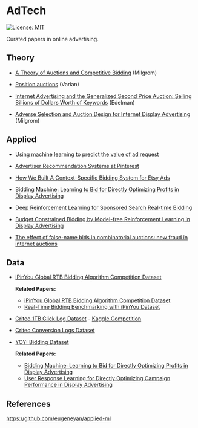 # AdTech
[![License: MIT](https://img.shields.io/badge/License-MIT-yellow.svg)](https://opensource.org/licenses/MIT)

Curated papers in online advertising.

## Theory

- [A Theory of Auctions and Competitive Bidding](https://www.kellogg.northwestern.edu/research/math/papers/447.pdf) (Milgrom)

- [Position auctions](https://people.ischool.berkeley.edu/~hal/Papers/2006/position.pdf) (Varian)

- [Internet Advertising and the Generalized Second Price Auction: Selling Billions of Dollars Worth of Keywords](https://www.nber.org/papers/w11765) (Edelman)

- [Adverse Selection and Auction Design
for Internet Display Advertising](https://media.crai.com/sites/default/files/publications/Adverse-Selection-and-Auction-Design-for-Internet-Display-advertising.pdf)
(Milgrom)



## Applied

- [Using machine learning to predict the value of ad request](https://blog.twitter.com/engineering/en_us/topics/insights/2020/using-machine-learning-to-predict-the-value-of-ad-requests)

- [Advertiser Recommendation Systems at Pinterest](https://medium.com/pinterest-engineering/advertiser-recommendation-systems-at-pinterest-ccb255fbde20)

- [How We Built A Context-Specific Bidding System for Etsy Ads](https://codeascraft.com/2021/03/23/how-we-built-a-context-specific-bidding-system-for-etsy-ads/)

- [Bidding Machine: Learning to Bid for Directly
Optimizing Profits in Display Advertising](https://arxiv.org/pdf/1803.02194.pdf)

- [Deep Reinforcement Learning for Sponsored Search Real-time Bidding](https://arxiv.org/abs/1803.00259)

- [Budget Constrained Bidding by Model-free Reinforcement Learning in Display Advertising](https://arxiv.org/abs/1802.08365)

- [The effect of false-name bids in combinatorial
auctions: new fraud in internet auctions](http://citeseerx.ist.psu.edu/viewdoc/download?doi=10.1.1.383.6917&rep=rep1&type=pdf)

## Data

- [iPinYou Global RTB Bidding Algorithm Competition Dataset](https://contest.ipinyou.com/)

  **Related Papers:**
  
     - [iPinYou Global RTB Bidding Algorithm Competition Dataset](http://contest.ipinyou.com/ipinyou-dataset.pdf)
     - [Real-Time Bidding Benchmarking with iPinYou Dataset](https://arxiv.org/pdf/1407.7073v2.pdf)

- [Criteo 1TB Click Log Dataset](https://labs.criteo.com/2013/12/download-terabyte-click-logs-2/) - [Kaggle Competition](https://www.kaggle.com/c/criteo-display-ad-challenge)

- [Criteo Conversion Logs Dataset](http://labs.criteo.com/2013/12/conversion-logs-dataset/)

- [YOYI Bidding Dataset](https://apex.sjtu.edu.cn/datasets/7)

  **Related Papers:**
  
    - [Bidding Machine: Learning to Bid for Directly
Optimizing Profits in Display Advertising](https://arxiv.org/pdf/1803.02194.pdf)
    - [User Response Learning for Directly Optimizing
Campaign Performance in Display Advertising](https://discovery.ucl.ac.uk/id/eprint/1524035/1/wang_p679-ren.pdf)

## References

https://github.com/eugeneyan/applied-ml

